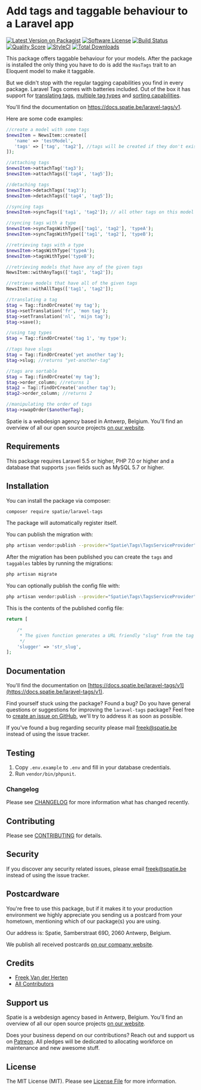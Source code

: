 # Add tags and taggable behaviour to a Laravel app

[![Latest Version on Packagist](https://img.shields.io/packagist/v/spatie/laravel-tags.svg?style=flat-square)](https://packagist.org/packages/spatie/laravel-tags)
[![Software License](https://img.shields.io/badge/license-MIT-brightgreen.svg?style=flat-square)](LICENSE.md)
[![Build Status](https://img.shields.io/travis/spatie/laravel-tags/master.svg?style=flat-square)](https://travis-ci.org/spatie/laravel-tags)
[![Quality Score](https://img.shields.io/scrutinizer/g/spatie/laravel-tags.svg?style=flat-square)](https://scrutinizer-ci.com/g/spatie/laravel-tags)
[![StyleCI](https://styleci.io/repos/71335427/shield?branch=master)](https://styleci.io/repos/71335427)
[![Total Downloads](https://img.shields.io/packagist/dt/spatie/laravel-tags.svg?style=flat-square)](https://packagist.org/packages/spatie/laravel-tags)

This package offers taggable behaviour for your models. After the package is installed the only thing you have to do is add the `HasTags` trait to an Eloquent model to make it taggable. 

But we didn't stop with the regular tagging capabilities you find in every package. Laravel Tags comes with batteries included. Out of the box it has support for [translating tags](https://docs.spatie.be/laravel-tags/v1/advanced-usage/adding-translations), [multiple tag types](https://docs.spatie.be/laravel-tags/v1/advanced-usage/using-types) and [sorting capabilities](https://docs.spatie.be/laravel-tags/v1/advanced-usage/sorting-tags).

You'll find the documentation on https://docs.spatie.be/laravel-tags/v1.

Here are some code examples:

```php
//create a model with some tags
$newsItem = NewsItem::create([
   'name' => 'testModel',
   'tags' => ['tag', 'tag2'], //tags will be created if they don't exist
]);

//attaching tags
$newsItem->attachTag('tag3');
$newsItem->attachTags(['tag4', 'tag5']);

//detaching tags
$newsItem->detachTags('tag3');
$newsItem->detachTags(['tag4', 'tag5']);

//syncing tags
$newsItem->syncTags(['tag1', 'tag2']); // all other tags on this model will be detached

//syncing tags with a type
$newsItem->syncTagsWithType(['tag1', 'tag2'], 'typeA'); 
$newsItem->syncTagsWithType(['tag1', 'tag2'], 'typeB'); 

//retrieving tags with a type
$newsItem->tagsWithType('typeA'); 
$newsItem->tagsWithType('typeB'); 

//retrieving models that have any of the given tags
NewsItem::withAnyTags(['tag1', 'tag2']);

//retrieve models that have all of the given tags
NewsItem::withAllTags(['tag1', 'tag2']);

//translating a tag
$tag = Tag::findOrCreate('my tag');
$tag->setTranslation('fr', 'mon tag');
$tag->setTranslation('nl', 'mijn tag');
$tag->save();

//using tag types
$tag = Tag::findOrCreate('tag 1', 'my type');

//tags have slugs
$tag = Tag::findOrCreate('yet another tag');
$tag->slug; //returns "yet-another-tag"

//tags are sortable
$tag = Tag::findOrCreate('my tag');
$tag->order_column; //returns 1
$tag2 = Tag::findOrCreate('another tag');
$tag2->order_column; //returns 2

//manipulating the order of tags
$tag->swapOrder($anotherTag);
```

Spatie is a webdesign agency based in Antwerp, Belgium. You'll find an overview of all our open source projects [on our website](https://spatie.be/opensource).

## Requirements

This package requires Laravel 5.5 or higher, PHP 7.0 or higher and a database that supports `json` fields such as MySQL 5.7 or higher.

## Installation

You can install the package via composer:

``` bash
composer require spatie/laravel-tags
```

The package will automatically register itself.

You can publish the migration with:
```bash
php artisan vendor:publish --provider="Spatie\Tags\TagsServiceProvider" --tag="migrations"
```

After the migration has been published you can create the `tags` and `taggables` tables by running the migrations:

```bash
php artisan migrate
```

You can optionally publish the config file with:
```bash
php artisan vendor:publish --provider="Spatie\Tags\TagsServiceProvider" --tag="config"
```

This is the contents of the published config file:

```php
return [

    /*
     * The given function generates a URL friendly "slug" from the tag name property before saving it.
     */
    'slugger' => 'str_slug',
];
```


## Documentation
You'll find the documentation on [https://docs.spatie.be/laravel-tags/v1](https://docs.spatie.be/laravel-tags/v1).

Find yourself stuck using the package? Found a bug? Do you have general questions or suggestions for improving the `laravel-tags` package? Feel free to [create an issue on GitHub](https://github.com/spatie/laravel-tags/issues), we'll try to address it as soon as possible.

If you've found a bug regarding security please mail [freek@spatie.be](mailto:freek@spatie.be) instead of using the issue tracker.

## Testing

1. Copy `.env.example` to `.env` and fill in your database credentials.
2. Run `vendor/bin/phpunit`.

### Changelog

Please see [CHANGELOG](CHANGELOG.md) for more information what has changed recently.

## Contributing

Please see [CONTRIBUTING](CONTRIBUTING.md) for details.

## Security

If you discover any security related issues, please email freek@spatie.be instead of using the issue tracker.

## Postcardware

You're free to use this package, but if it makes it to your production environment we highly appreciate you sending us a postcard from your hometown, mentioning which of our package(s) you are using.

Our address is: Spatie, Samberstraat 69D, 2060 Antwerp, Belgium.

We publish all received postcards [on our company website](https://spatie.be/en/opensource/postcards).

## Credits

- [Freek Van der Herten](https://github.com/freekmurze)
- [All Contributors](../../contributors)

## Support us

Spatie is a webdesign agency based in Antwerp, Belgium. You'll find an overview of all our open source projects [on our website](https://spatie.be/opensource).

Does your business depend on our contributions? Reach out and support us on [Patreon](https://www.patreon.com/spatie). 
All pledges will be dedicated to allocating workforce on maintenance and new awesome stuff.

## License

The MIT License (MIT). Please see [License File](LICENSE.md) for more information.
